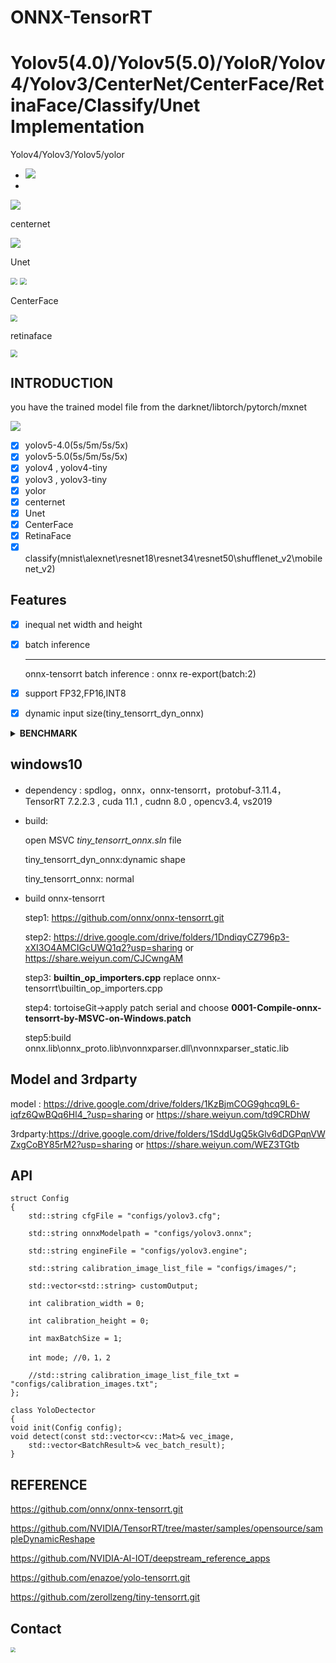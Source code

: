 # ONNX-TensorRT

# Yolov5(4.0)/Yolov5(5.0)/YoloR/Yolov4/Yolov3/CenterNet/CenterFace/RetinaFace/Classify/Unet Implementation



Yolov4/Yolov3/Yolov5/yolor

- ![](./model/result/yolo_result.png)
-  

![](./model/result/yolo_result0.png)





centernet

![](./model/result/centernet_result.png)



Unet

<img src="./model/result/unet.jpg" style="zoom:70%;" />              <img src="./model/result/unet_result.png" style="zoom:70%;" />



CenterFace

<img src="./model/result/centerface_result.png" style="zoom:70%;" />              

retinaface

<img src="./model/result/retinaface_result.png" style="zoom:70%;" />

## INTRODUCTION

you have the trained model file from the darknet/libtorch/pytorch/mxnet

![](./model/result/onnx_trt.jpg)

- [x] yolov5-4.0(5s/5m/5s/5x)
- [x] yolov5-5.0(5s/5m/5s/5x)
- [x] yolov4 , yolov4-tiny
- [x] yolov3 , yolov3-tiny
- [x] yolor
- [x] centernet
- [x] Unet
- [x] CenterFace
- [x] RetinaFace
- [x] classify(mnist\alexnet\resnet18\resnet34\resnet50\shufflenet_v2\mobilenet_v2)

## Features

- [x] inequal net width and height

- [x] batch inference

  ------

  onnx-tensorrt batch inference : onnx re-export(batch:2)

- [x] support FP32,FP16,INT8

- [x] dynamic input size(tiny_tensorrt_dyn_onnx)

<details><summary><b>BENCHMARK</b></summary>

#### window x64 (detect time)


|     model      |  size   |  gpu   |  fp32   |  fp16   |  INT8   | GPU(MB)(FP32/FP16/INT8) |
| :------------: | :-----: | :----: | :-----: | :-----: | :-----: | :---------------------: |
|     yolov3     | 608x608 | 2080ti | 28.14ms | 19.79ms | 18.53ms |      1382/945/778       |
|     yolov4     | 320x320 | 2080ti | 8.85ms  | 6.62ms  | 6.33ms  |      1130/1075/961      |
|     yolov4     | 416x416 | 2080ti | 12.19ms | 10.20ms | 9.35ms  |     1740/1193/1066      |
|     yolov4     | 512x512 | 2080ti | 15.63ms | 12.66ms | 12.19ms |     1960/1251/1218      |
|     yolov4     | 608x608 | 2080ti | 24.39ms | 17.54ms | 17.24ms |     1448/1180/1128      |
|     yolov4     | 320x320 |  3070  | 9.70ms  | 7.30ms  | 6.37ms  |     1393/1366/1238      |
|     yolov4     | 416x416 |  3070  | 14.08ms | 9.80ms  | 9.70ms  |     1429/1394/1266      |
|     yolov4     | 512x512 |  3070  | 18.87ms | 13.51ms | 13.51ms |     1485/1436/1299      |
|     yolov4     | 608x608 |  3070  | 28.57ms | 19.60ms | 18.52ms |     1508/1483/1326      |
|     yolov4     | 320x320 |  1070  | 18.52ms |    \    | 12.82ms |        686/\/442        |
|     yolov4     | 416x416 |  1070  | 27.03ms |    \    | 20.83ms |       1480/\/477        |
|     yolov4     | 512x512 |  1070  | 34.48ms |    \    | 27.03ms |       1546/\/515        |
|     yolov4     | 608x608 |  1070  |  50ms   |    \    | 35.71ms |       1272/\/584        |
|     yolov4     | 320x320 | 1660TI | 16.39ms | 11.90ms | 10.20ms |      1034/863/787       |
|     yolov4     | 416x416 | 1660TI | 23.25ms | 17.24ms | 13.70ms |      1675/1227/816      |
|     yolov4     | 512x512 | 1660TI | 29.41ms | 24.39ms | 21.27ms |      1906/1322/843      |
|     yolov4     | 608x608 | 1660TI | 43.48ms | 34.48ms | 26.32ms |      1445/1100/950      |
|   yolov5 5s    | 640x640 | 2080ti | 24.47ms | 22.46ms | 22.38ms |       720/666/652       |
|   yolov5 5m    | 640x640 | 2080ti | 30.61ms | 24.02ms | 23.73ms |       851/728/679       |
|   yolov5 5l    | 640x640 | 2080ti | 32.58ms | 25.84ms | 24.44ms |      1154/834/738       |
|   yolov5 5x    | 640x640 | 2080ti | 40.69ms | 29.81ms | 27.19ms |      1530/1001/827      |
|  yolor_csp_x   | 512x512 | 2080ti | 27.89ms | 20.54ms | 18.71ms |      2373/1060/853      |
|   yolor_csp    | 512x512 | 2080ti | 21.30ms | 18.06ms | 17.03ms |      1720/856/763       |
|   darknet53    | 224*224 | 2080ti | 3.53ms  | 1.84ms  | 1.71ms  |      1005/769/658       |
|   darknet53    | 224*224 |  3070  | 4.29ms  | 2.16ms  | 1.75ms  |      1227/1017/951      |
| resnet18-v2-7  | 224*224 | 2080ti | 1.89ms  | 1.29ms  | 1.18ms  |       878/655/624       |
|      unet      | 512*512 | 2080ti | 20.91ms | 17.01ms | 16.05ms |      1334/766/744       |
| retinaface_r50 | 512x512 | 2080ti | 12.33ms | 8.96ms  | 8.22ms  |      1189/745/678       |
|    mnet.25     | 512x512 | 2080ti | 6.90ms  | 6.32ms  | 6.23ms  |       782/603/615       |



#### x64(inference / detect time)

|        model        |  size   |  gpu   | fp32(inference/detect) | fp16(inference/detect) | INT8(inference/detect) | GPU(MB)(FP32/FP16/INT8) |
| :-----------------: | :-----: | :----: | :--------------------: | :--------------------: | :--------------------: | :---------------------: |
|      centernet      | 512x512 | 2080ti |     17.8ms/39.7ms      |     15.7ms/36.49ms     |    14.37ms/36.34ms     |     1839/1567/1563      |
|     centerface      | 640x640 | 2080ti |     5.56ms/11.79ms     |     4.23ms/10.89ms     |           /            |       854/646/640       |
| centerface_bnmerged | 640x640 | 2080ti |     5.67ms/11.82ms     |     4.22ms/10.46ms     |           /            |       850/651/645       |

</details>

## windows10

- dependency : spdlog，onnx，onnx-tensorrt，protobuf-3.11.4，TensorRT 7.2.2.3  , cuda 11.1 , cudnn 8.0  , opencv3.4, vs2019

- build:

    open MSVC _tiny_tensorrt_onnx.sln_ file 

    tiny_tensorrt_dyn_onnx:dynamic shape 

    tiny_tensorrt_onnx: normal

- build onnx-tensorrt

    step1: https://github.com/onnx/onnx-tensorrt.git

    step2: https://drive.google.com/drive/folders/1DndiqyCZ796p3-xXI3O4AMCIGcUWQ1q2?usp=sharing or https://share.weiyun.com/CJCwngAM

    step3: **builtin_op_importers.cpp** replace onnx-tensorrt\builtin_op_importers.cpp

    step4: tortoiseGit->apply patch serial and choose **0001-Compile-onnx-tensorrt-by-MSVC-on-Windows.patch**

    step5:build onnx.lib\onnx_proto.lib\nvonnxparser.dll\nvonnxparser_static.lib

## Model and 3rdparty

model : https://drive.google.com/drive/folders/1KzBjmCOG9ghcq9L6-iqfz6QwBQq6Hl4_?usp=sharing or https://share.weiyun.com/td9CRDhW

3rdparty:https://drive.google.com/drive/folders/1SddUgQ5kGlv6dDGPqnVWZxgCoBY85rM2?usp=sharing or https://share.weiyun.com/WEZ3TGtb

## API

	struct Config
	{
	    std::string cfgFile = "configs/yolov3.cfg";
	
	    std::string onnxModelpath = "configs/yolov3.onnx";
	
	    std::string engineFile = "configs/yolov3.engine";
	
	    std::string calibration_image_list_file = "configs/images/";
	
	    std::vector<std::string> customOutput;
	
	    int calibration_width = 0;
	
	    int calibration_height = 0;
	    
	    int maxBatchSize = 1;
	
	    int mode; //0，1，2
	
	    //std::string calibration_image_list_file_txt = "configs/calibration_images.txt";
	};
	
	class YoloDectector
	{
	void init(Config config);
	void detect(const std::vector<cv::Mat>& vec_image,
		std::vector<BatchResult>& vec_batch_result);
	}

## REFERENCE

https://github.com/onnx/onnx-tensorrt.git

https://github.com/NVIDIA/TensorRT/tree/master/samples/opensource/sampleDynamicReshape

https://github.com/NVIDIA-AI-IOT/deepstream_reference_apps

https://github.com/enazoe/yolo-tensorrt.git

https://github.com/zerollzeng/tiny-tensorrt.git
## Contact

<img src="./model/result/weixin.jpg" style="zoom:50%;" />
